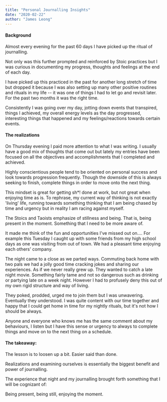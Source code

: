 ```yaml
---
title: "Personal Journalling Insights"
date: "2020-02-22"
author: "James Leong"
---
```


#### Background

Almost every evening for the past 60 days I have picked up the ritual of journalling.

Not only was this further prompted and reinforced by Stoic practices but I was curious in documenting my progress, thoughts and feelings at the end of each day.

I have picked up this practiced in the past for another long stretch of time but dropped it because I was also setting up many other positive routines and rituals in my life -- it was one of things I had to let go and revisit later. For the past two months it was the right time.

Consistently I was going over my day, jotting down events that transpired, things I achieved, my overall energy levels as the day progressed, interesting things that happened and my feelings/reactions towards certain events.

#### The realizations

On Thursday evening I paid more attention to what I was writing. I usually have a good mix of thoughts that come out but lately my entries have been focused on all the objectives and accomplishments that I completed and achieved.

Highly conscientious people tend to be oriented on personal success and look towards progression frequently. Though the downside of this is always seeking to finish, complete things in order to move onto the next thing.

This mindset is great for getting sh\*! done at work, but not great when enjoying time as is. To rephrase, my current way of thinking is not exactly 'living' life, running towards something thinking that I am being chased by time and urgency but in reality I am racing against myself.

The Stoics and Taoists emphasize of stillness and being. That is, being present in the moment. Something that I need to be more aware of.

It made me think of the fun and opportunities I've missed out on.... For example this Tuesday I caught up with some friends from my high school days as one was visiting from out of town. We had a pleasant time enjoying each others' company.

The night came to a close as we parted ways. Commuting back home with two pals we had a jolly good time cracking jokes and sharing our experiences. As if we never really grew up. They wanted to catch a late night movie. Something fairly tame and not so dangerous such as drinking or partying late on a week night. However I had to profusely deny this out of my own rigid structure and way of living.

They poked, prodded, urged me to join them but I was unwavering. Eventually they understood. I was quite content with our time together and happy that I could get home in time for my nightly rituals, but it's not how I should be always.

Anyone and everyone who knows me has the same comment about my behaviours, I listen but I have this sense or urgency to always to complete things and move on to the next thing on a schedule.

#### The takeaway:

The lesson is to loosen up a bit. Easier said than done.

Realizations and examining ourselves is essentially the biggest benefit and power of journalling.

The experience that night and my journalling brought forth something that I will be cognizant of:

Being present, being still, enjoying the moment.
